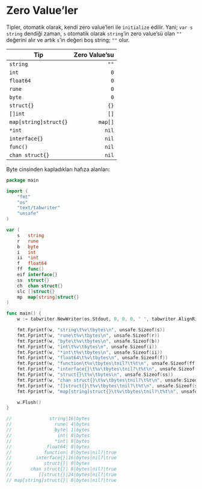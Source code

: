 # Zero Value’ler

Tipler, otomatik olarak, kendi zero value’leri ile `initialize` edilir. Yani;
`var s string` dendiği zaman, `s` otomatik olarak `string`’in zero value’sü olan
`""` değerini alır ve artık `s`’in değeri boş string; `""` olur.

| Tip | Zero Value’su |
| --- | ---------: |
| `string` | `""` |
| `int` | `0` |
| `float64` | `0` |
| `rune` | `0` |
| `byte` | `0` |
| `struct{}` | `{}` |
| `[]int` | `[]` |
| `map[string]struct{}` | `map[]` |
| `*int` | `nil` |
| `interface{}` | `nil` |
| `func()` | `nil` |
| `chan struct{}` | `nil` |

Byte cinsinden kapladıkları hafıza alanları:

```go
package main

import (
	"fmt"
	"os"
	"text/tabwriter"
	"unsafe"
)

var (
	s   string
	r   rune
	b   byte
	i   int
	ii  *int
	f   float64
	ff  func()
	eif interface{}
	ss  struct{}
	ch  chan struct{}
	slc []struct{}
	mp  map[string]struct{}
)

func main() {
	w := tabwriter.NewWriter(os.Stdout, 0, 0, 0, ' ', tabwriter.AlignRight|tabwriter.Debug)

	fmt.Fprintf(w, "string\t%v\tbytes\n", unsafe.Sizeof(s))
	fmt.Fprintf(w, "rune\t%v\tbytes\n", unsafe.Sizeof(r))
	fmt.Fprintf(w, "byte\t%v\tbytes\n", unsafe.Sizeof(b))
	fmt.Fprintf(w, "int\t%v\tbytes\n", unsafe.Sizeof(i))
	fmt.Fprintf(w, "*int\t%v\tbytes\n", unsafe.Sizeof(ii))
	fmt.Fprintf(w, "float64\t%v\tbytes\n", unsafe.Sizeof(f))
	fmt.Fprintf(w, "function\t%v\tbytes\tnil?\t%t\n", unsafe.Sizeof(ff), ff == nil)
	fmt.Fprintf(w, "interface{}\t%v\tbytes\tnil?\t%t\n", unsafe.Sizeof(eif), eif == nil)
	fmt.Fprintf(w, "struct{}\t%v\tbytes\n", unsafe.Sizeof(ss))
	fmt.Fprintf(w, "chan struct{}\t%v\tbytes\tnil?\t%t\n", unsafe.Sizeof(ch), ch == nil)
	fmt.Fprintf(w, "[]struct{}\t%v\tbytes\tnil?\t%t\n", unsafe.Sizeof(slc), slc == nil)
	fmt.Fprintf(w, "map[string]struct{}\t%v\tbytes\tnil?\t%t\n", unsafe.Sizeof(mp), mp == nil)

	w.Flush()
}

//              string|16|bytes
//                rune| 4|bytes
//                byte| 1|bytes
//                 int| 8|bytes
//                *int| 8|bytes
//             float64| 8|bytes
//            function| 8|bytes|nil?|true
//         interface{}|16|bytes|nil?|true
//            struct{}| 0|bytes
//       chan struct{}| 8|bytes|nil?|true
//          []struct{}|24|bytes|nil?|true
// map[string]struct{}| 8|bytes|nil?|true
```
